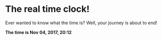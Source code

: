# The real time clock!

Ever wanted to know what the time is? Well, your journey is about to end!

**The time is Nov 04, 2017, 20:12**